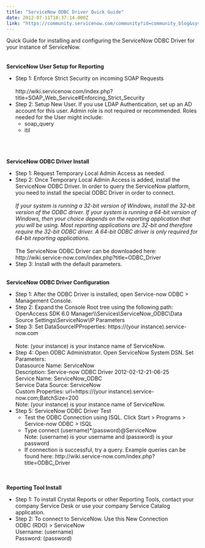 ```yaml
---
title: "ServiceNow ODBC Driver Quick Guide"
date: 2012-07-11T18:37:14.000Z
link: "https://community.servicenow.com/community?id=community_blog&sys_id=100de6a5dbd0dbc01dcaf3231f9619d8"
---
```

<p>Quick Guide for installing and configuring the ServiceNow ODBC Driver for your instance of ServiceNow.<br /><!--break--><br /><br /><strong>ServiceNow User Setup for Reporting</strong><br /><ul><li>Step 1: Enforce Strict Security on incoming SOAP Requests<br /><br />http://wiki.servicenow.com/index.php?title=SOAP_Web_Service#Enforcing_Strict_Security</li><li>Step 2: Setup New User. If you use LDAP Authentication, set up an AD account for this user. Admin role is not required or recommended. Roles needed for the User might include:<br /><ul><li>soap_query</li><li>itil</li></ul><br /></li></ul><br /><br /><strong>ServiceNow ODBC Driver Install</strong><br /><ul><li>Step 1: Request Temporary Local Admin Access as needed.<br /></li><li>Step 2: Once Temporary Local Admin Access is added, install the ServiceNow ODBC Driver. In order to query the ServiceNow platform, you need to install the special ODBC Driver in order to connect.<br /><br /><i>If your system is running a 32-bit version of Windows, install the 32-bit version of the ODBC driver. If your system is running a 64-bit version of Windows, then your choice depends on the reporting application that you will be using. Most reporting applications are 32-bit and therefore require the 32-bit ODBC driver. A 64-bit ODBC driver is only required for 64-bit reporting applications.</i><br /><br />The ServiceNow ODBC Driver can be downloaded here: http://wiki.service-now.com/index.php?title=ODBC_Driver</li><li>Step 3: Install with the default parameters.</li></ul><br /><strong>ServiceNow ODBC Driver Configuration</strong><br /><ul><li>Step 1: After the ODBC Driver is installed, open Service-now ODBC &gt; Management Console.</li><li>Step 2: Expand the Console Root tree using the following path:<br />OpenAccess SDK 6.0 Manager\\Services\ServiceNow_ODBC\Data Source Settings\ServiceNow\IP Parameters</li><li>Step 3: Set DataSourceIPProperties: https://(your instance).service-now.com<br /><br />Note: (your instance) is your instance name of ServiceNow.</li><li>Step 4: Open ODBC Administrator. Open ServiceNow System DSN. Set Parameters:<br />Datasource Name: ServiceNow<br />Description: Service-now ODBC Driver 2012-02-12-21-06-25<br />Service Name: ServiceNow_ODBC<br />Service Data Source: ServiceNow<br />Custom Properties: url=https://(your instance).service-now.com;BatchSize=200<br />Note: (your instance) is your instance name of ServiceNow.</li><li>Step 5: ServiceNow ODBC Driver Test<br /><ul><li>Test the ODBC Connection using ISQL. Click Start &gt; Programs &gt; Service-now ODBC &gt; ISQL</li><li>Type connect (username)*(password)@ServiceNow<br />Note: (username) is your username and (password) is your password</li><li>If connection is successful, try a query. Example queries can be found here: http://wiki.service-now.com/index.php?title=ODBC_Driver</li></ul><br /></li></ul><br /><strong>Reporting Tool Install</strong><br /><ul><li>Step 1: To install Crystal Reports or other Reporting Tools, contact your company Service Desk or use your company Service Catalog application.</li><li>Step 2: To connect to ServiceNow. Use this New Connection<br />ODBC (RDO) &gt; ServiceNow<br />Username: (username)<br />Password: (password)</li></ul></p>